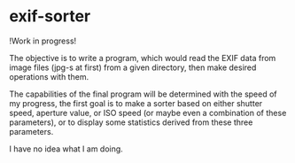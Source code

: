 exif-sorter
===========




!Work in progress!

The objective is to write a program, which would read the EXIF data
from image files (jpg-s at first) from a given directory, then make
desired operations with them.

The capabilities of the final program will be determined with the 
speed of my progress, the first goal is to make a sorter based on 
either shutter speed, aperture value, or ISO speed (or maybe even a
combination of these parameters), or to display some statistics
derived from these three parameters.

I have no idea what I am doing.
